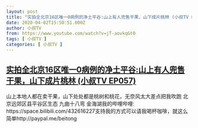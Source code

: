 ```yaml
---
layout: post
title: "实拍全北京16区唯一0病例的净土平谷:山上有人兜售干果，山下成片桃林 (小叔TV EP057)"
date: 2020-04-02T15:50:51.000Z
author: 小叔TV
from: https://www.youtube.com/watch?v=jT-aovkqGt0
tags: [ 小叔TV ]
categories: [ 小叔TV ]
---
```

<!--1585842651000-->
[实拍全北京16区唯一0病例的净土平谷:山上有人兜售干果，山下成片桃林 (小叔TV EP057)](https://www.youtube.com/watch?v=jT-aovkqGt0)
------

<div>
山上本地人都在卖干果，山下处处都是桃树和桃花，无奈风太大差点把我吹跑 北京远郊区县平谷区生态 九曲十八弯 金海湖我的哔哩哔哩: https://space.bilibili.com/432616227支持我的方式可以请我喝杯咖啡，就这么简单http://paypal.me/beitong
</div>
